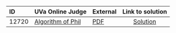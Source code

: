 | ID | UVa Online Judge | External | Link to solution |
|:---|:---|:---|:---:|
| 12720 | [Algorithm of Phil](https://onlinejudge.org/index.php?option=com_onlinejudge&Itemid=8&category=823&page=show_problem&problem=4572) | [PDF](https://onlinejudge.org/external/127/12720.pdf) | [Solution](https%3A//github.com/versenyi98/programming-contests/tree/master/UVa%20Online%20Judge/12720%2520-%2520Algorithm%2520of%2520Phil)|
